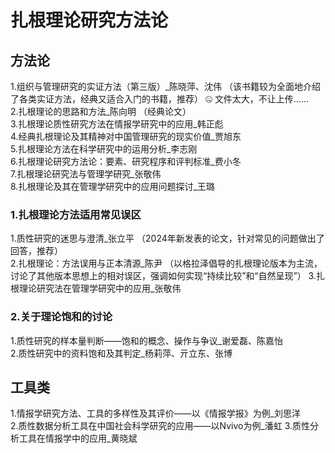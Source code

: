 # 扎根理论研究方法论
## 方法论
1.组织与管理研究的实证方法（第三版）_陈晓萍、沈伟   （该书籍较为全面地介绍了各类实证方法，经典又适合入门的书籍，推荐） :zipper_mouth_face:  文件太大，不让上传……   
2.扎根理论的思路和方法_陈向明 （经典论文）        
3.扎根理论质性研究方法在情报学研究中的应用_韩正彪           
4.经典扎根理论及其精神对中国管理研究的现实价值_贾旭东               
5.扎根理论方法在科学研究中的运用分析_李志刚                       
6.扎根理论研究方法论：要素、研究程序和评判标准_费小冬       
7.扎根理论研究法与管理学研究_张敬伟            
8.扎根理论及其在管理学研究中的应用问题探讨_王璐


### 1.扎根理论方法适用常见误区
1.质性研究的迷思与澄清_张立平 （2024年新发表的论文，针对常见的问题做出了回答，推荐）                
2.扎根理论：方法误用与正本清源_陈尹 （以格拉泽倡导的扎根理论版本为主流，讨论了其他版本思想上的相对误区，强调如何实现“持续比较”和“自然呈现”）
3.扎根理论研究法在管理学研究中的应用_张敬伟

### 2.关于理论饱和的讨论
1.质性研究的样本量判断——饱和的概念、操作与争议_谢爱磊、陈嘉怡             
2.质性研究中的资料饱和及其判定_杨莉萍、亓立东、张博



## 工具类  
1.情报学研究方法、工具的多样性及其评价——以《情报学报》为例_刘思洋     
2.质性数据分析工具在中国社会科学研究的应用——以Nvivo为例_潘虹
3.质性分析工具在情报学中的应用_黄晓斌
